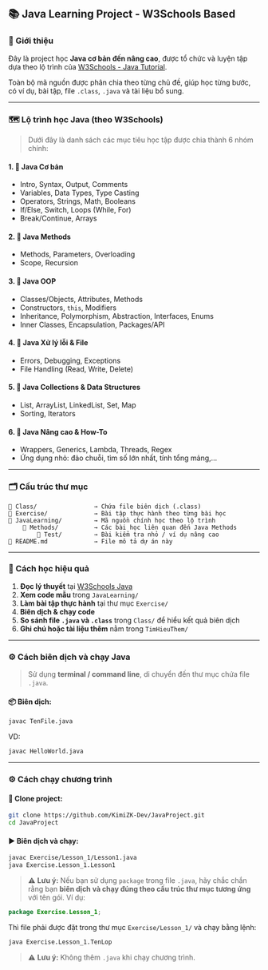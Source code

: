 ## 📚 Java Learning Project - W3Schools Based

### 🔰 Giới thiệu

Đây là project học **Java cơ bản đến nâng cao**, được tổ chức và luyện tập dựa theo lộ trình của [W3Schools - Java Tutorial](https://www.w3schools.com/java/).

Toàn bộ mã nguồn được phân chia theo từng chủ đề, giúp học từng bước, có ví dụ, bài tập, file `.class`, `.java` và tài liệu bổ sung.

---

### 🗺️ Lộ trình học Java (theo W3Schools)

> Dưới đây là danh sách các mục tiêu học tập được chia thành 6 nhóm chính:

#### 1. 🔹 Java Cơ bản

* Intro, Syntax, Output, Comments
* Variables, Data Types, Type Casting
* Operators, Strings, Math, Booleans
* If/Else, Switch, Loops (While, For)
* Break/Continue, Arrays

#### 2. 🔹 Java Methods

* Methods, Parameters, Overloading
* Scope, Recursion

#### 3. 🔹 Java OOP

* Classes/Objects, Attributes, Methods
* Constructors, `this`, Modifiers
* Inheritance, Polymorphism, Abstraction, Interfaces, Enums
* Inner Classes, Encapsulation, Packages/API

#### 4. 🔹 Java Xử lý lỗi & File

* Errors, Debugging, Exceptions
* File Handling (Read, Write, Delete)

#### 5. 🔹 Java Collections & Data Structures

* List, ArrayList, LinkedList, Set, Map
* Sorting, Iterators

#### 6. 🔹 Java Nâng cao & How-To

* Wrappers, Generics, Lambda, Threads, Regex
* Ứng dụng nhỏ: đảo chuỗi, tìm số lớn nhất, tính tổng mảng,...

---

### 🗂️ Cấu trúc thư mục

```
📁 Class/                → Chứa file biên dịch (.class)
📁 Exercise/             → Bài tập thực hành theo từng bài học
📁 JavaLearning/         → Mã nguồn chính học theo lộ trình
    📁 Methods/          → Các bài học liên quan đến Java Methods
        📁 Test/         → Bài kiểm tra nhỏ / ví dụ nâng cao
📄 README.md             → File mô tả dự án này
```

---

### 🧠 Cách học hiệu quả

1. **Đọc lý thuyết** tại [W3Schools Java](https://www.w3schools.com/java/)
2. **Xem code mẫu** trong `JavaLearning/`
3. **Làm bài tập thực hành** tại thư mục `Exercise/`
4. **Biên dịch & chạy code**
5. **So sánh file `.java` và `.class`** trong `Class/` để hiểu kết quả biên dịch
6. **Ghi chú hoặc tài liệu thêm** nằm trong `TimHieuThem/`

---

### ⚙️ Cách biên dịch và chạy Java

> Sử dụng **terminal / command line**, di chuyển đến thư mục chứa file `.java`.

#### 📦 Biên dịch:

```bash
javac TenFile.java
```

VD:

```bash
javac HelloWorld.java
```

---

### ⚙️ Cách chạy chương trình

#### 🧾 Clone project:

```bash
git clone https://github.com/KimiZK-Dev/JavaProject.git
cd JavaProject
```

#### ▶️ Biên dịch và chạy:

```bash
javac Exercise/Lesson_1/Lesson1.java
java Exercise.Lesson_1.Lesson1
```

> ⚠️ **Lưu ý:** Nếu bạn sử dụng `package` trong file `.java`, hãy chắc chắn rằng bạn **biên dịch và chạy đúng theo cấu trúc thư mục tương ứng** với tên gói. Ví dụ:

```java
package Exercise.Lesson_1;
```

Thì file phải được đặt trong thư mục `Exercise/Lesson_1/` và chạy bằng lệnh:

```bash
java Exercise.Lesson_1.TenLop
```

> ⚠️ **Lưu ý:** Không thêm `.java` khi chạy chương trình.

